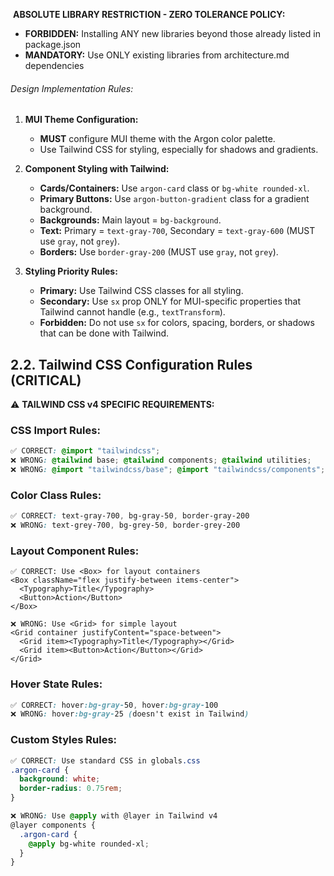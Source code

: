 ️ **ABSOLUTE LIBRARY RESTRICTION - ZERO TOLERANCE POLICY:**
- **FORBIDDEN:** Installing ANY new libraries beyond those already listed in package.json
- **MANDATORY:** Use ONLY existing libraries from architecture.md dependencies
###### Design Implementation Rules:
 
1.  **MUI Theme Configuration:**
    -   **MUST** configure MUI theme with the Argon color palette.
    -   Use Tailwind CSS for styling, especially for shadows and gradients.
 
2.  **Component Styling with Tailwind:**
    -   **Cards/Containers:** Use `argon-card` class or `bg-white rounded-xl`.
    -   **Primary Buttons:** Use `argon-button-gradient` class for a gradient background.
    -   **Backgrounds:** Main layout = `bg-background`.
    -   **Text:** Primary = `text-gray-700`, Secondary = `text-gray-600` (MUST use `gray`, not `grey`).
    -   **Borders:** Use `border-gray-200` (MUST use `gray`, not `grey`).
 
3.  **Styling Priority Rules:**
    -   **Primary:** Use Tailwind CSS classes for all styling.
    -   **Secondary:** Use `sx` prop ONLY for MUI-specific properties that Tailwind cannot handle (e.g., `textTransform`).
    -   **Forbidden:** Do not use `sx` for colors, spacing, borders, or shadows that can be done with Tailwind.

## 2.2. Tailwind CSS Configuration Rules (CRITICAL)

⚠️ **TAILWIND CSS v4 SPECIFIC REQUIREMENTS:**

### CSS Import Rules:
```css
✅ CORRECT: @import "tailwindcss";
❌ WRONG: @tailwind base; @tailwind components; @tailwind utilities;
❌ WRONG: @import "tailwindcss/base"; @import "tailwindcss/components";
```

### Color Class Rules:
```css
✅ CORRECT: text-gray-700, bg-gray-50, border-gray-200
❌ WRONG: text-grey-700, bg-grey-50, border-grey-200
```

### Layout Component Rules:
```tsx
✅ CORRECT: Use <Box> for layout containers
<Box className="flex justify-between items-center">
  <Typography>Title</Typography>
  <Button>Action</Button>
</Box>

❌ WRONG: Use <Grid> for simple layout
<Grid container justifyContent="space-between">
  <Grid item><Typography>Title</Typography></Grid>
  <Grid item><Button>Action</Button></Grid>
</Grid>
```

### Hover State Rules:
```css
✅ CORRECT: hover:bg-gray-50, hover:bg-gray-100
❌ WRONG: hover:bg-gray-25 (doesn't exist in Tailwind)
```

### Custom Styles Rules:
```css
✅ CORRECT: Use standard CSS in globals.css
.argon-card {
  background: white;
  border-radius: 0.75rem;
}

❌ WRONG: Use @apply with @layer in Tailwind v4
@layer components {
  .argon-card {
    @apply bg-white rounded-xl;
  }
}
```